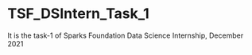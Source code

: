 # TSF_DSIntern_Task_1
It is the task-1 of  Sparks Foundation Data Science Internship, December 2021
